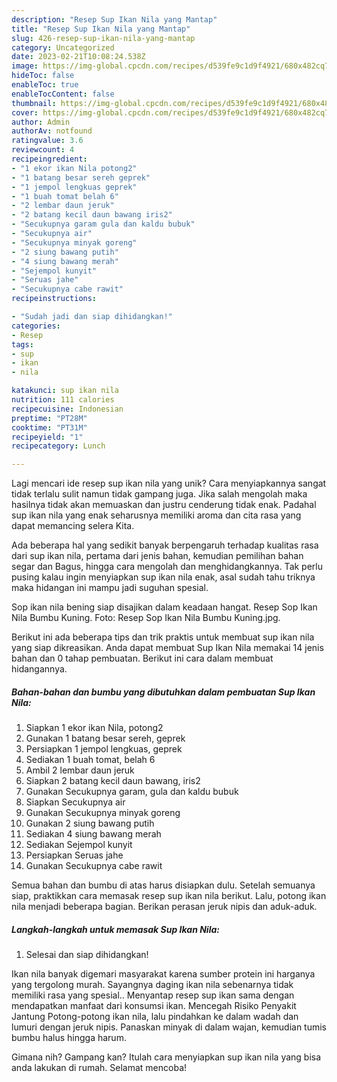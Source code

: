 ```yaml
---
description: "Resep Sup Ikan Nila yang Mantap"
title: "Resep Sup Ikan Nila yang Mantap"
slug: 426-resep-sup-ikan-nila-yang-mantap
category: Uncategorized
date: 2023-02-21T10:08:24.538Z
image: https://img-global.cpcdn.com/recipes/d539fe9c1d9f4921/680x482cq70/sup-ikan-nila-foto-resep-utama.jpg
hideToc: false
enableToc: true
enableTocContent: false
thumbnail: https://img-global.cpcdn.com/recipes/d539fe9c1d9f4921/680x482cq70/sup-ikan-nila-foto-resep-utama.jpg
cover: https://img-global.cpcdn.com/recipes/d539fe9c1d9f4921/680x482cq70/sup-ikan-nila-foto-resep-utama.jpg
author: Admin
authorAv: notfound
ratingvalue: 3.6
reviewcount: 4
recipeingredient:
- "1 ekor ikan Nila potong2"
- "1 batang besar sereh geprek"
- "1 jempol lengkuas geprek"
- "1 buah tomat belah 6"
- "2 lembar daun jeruk"
- "2 batang kecil daun bawang iris2"
- "Secukupnya garam gula dan kaldu bubuk"
- "Secukupnya air"
- "Secukupnya minyak goreng"
- "2 siung bawang putih"
- "4 siung bawang merah"
- "Sejempol kunyit"
- "Seruas jahe"
- "Secukupnya cabe rawit"
recipeinstructions:

- "Sudah jadi dan siap dihidangkan!"
categories:
- Resep
tags:
- sup
- ikan
- nila

katakunci: sup ikan nila 
nutrition: 111 calories
recipecuisine: Indonesian
preptime: "PT28M"
cooktime: "PT31M"
recipeyield: "1"
recipecategory: Lunch

---
```





Lagi mencari ide resep sup ikan nila yang unik? Cara menyiapkannya sangat tidak terlalu sulit namun tidak gampang juga. Jika salah mengolah maka hasilnya tidak akan memuaskan dan justru cenderung tidak enak. Padahal sup ikan nila yang enak seharusnya memiliki aroma dan cita rasa yang dapat memancing selera Kita.





Ada beberapa hal yang sedikit banyak berpengaruh terhadap kualitas rasa dari sup ikan nila, pertama dari jenis bahan, kemudian pemilihan bahan segar dan Bagus, hingga cara mengolah dan menghidangkannya. Tak perlu pusing kalau ingin menyiapkan sup ikan nila enak,      asal sudah tahu triknya maka hidangan ini mampu jadi suguhan spesial.














Sop ikan nila bening siap disajikan dalam keadaan hangat. Resep Sop Ikan Nila Bumbu Kuning. Foto: Resep Sop Ikan Nila Bumbu Kuning.jpg.






Berikut ini ada beberapa tips dan trik praktis untuk membuat sup ikan nila yang siap dikreasikan. Anda dapat membuat Sup Ikan Nila memakai 14 jenis bahan dan 0 tahap pembuatan. Berikut ini cara dalam membuat hidangannya.

<!--inarticleads1-->

##### Bahan-bahan dan bumbu yang dibutuhkan dalam pembuatan Sup Ikan Nila:

1. Siapkan 1 ekor ikan Nila, potong2
1. Gunakan 1 batang besar sereh, geprek
1. Persiapkan 1 jempol lengkuas, geprek
1. Sediakan 1 buah tomat, belah 6
1. Ambil 2 lembar daun jeruk
1. Siapkan 2 batang kecil daun bawang, iris2
1. Gunakan Secukupnya garam, gula dan kaldu bubuk
1. Siapkan Secukupnya air
1. Gunakan Secukupnya minyak goreng
1. Gunakan 2 siung bawang putih
1. Sediakan 4 siung bawang merah
1. Sediakan Sejempol kunyit
1. Persiapkan Seruas jahe
1. Gunakan Secukupnya cabe rawit


Semua bahan dan bumbu di atas harus disiapkan dulu. Setelah semuanya siap, praktikkan cara memasak resep sup ikan nila berikut. Lalu, potong ikan nila menjadi beberapa bagian. Berikan perasan jeruk nipis dan aduk-aduk. 

<!--inarticleads2-->

##### Langkah-langkah untuk memasak Sup Ikan Nila:


1. Selesai dan siap dihidangkan!

Ikan nila banyak digemari masyarakat karena sumber protein ini harganya yang tergolong murah. Sayangnya daging ikan nila sebenarnya tidak memiliki rasa yang spesial.. Menyantap resep sup ikan sama dengan mendapatkan manfaat dari konsumsi ikan. Mencegah Risiko Penyakit Jantung Potong-potong ikan nila, lalu pindahkan ke dalam wadah dan lumuri dengan jeruk nipis. Panaskan minyak di dalam wajan, kemudian tumis bumbu halus hingga harum. 

Gimana nih? Gampang kan? Itulah cara menyiapkan sup ikan nila yang bisa anda lakukan di rumah. Selamat mencoba!
